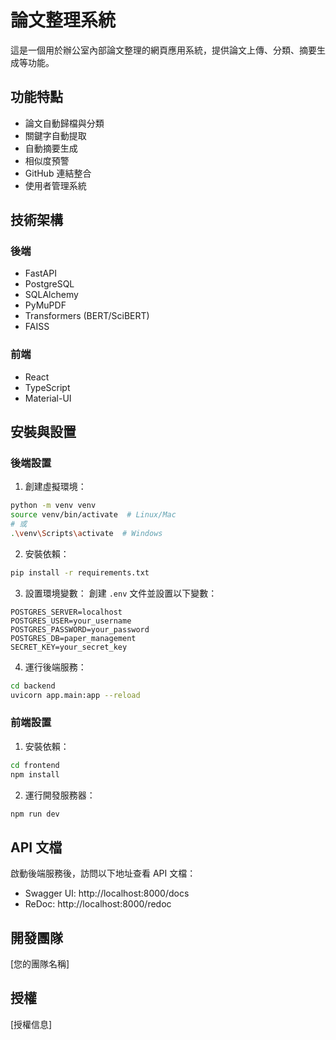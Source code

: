 # 論文整理系統

這是一個用於辦公室內部論文整理的網頁應用系統，提供論文上傳、分類、摘要生成等功能。

## 功能特點

- 論文自動歸檔與分類
- 關鍵字自動提取
- 自動摘要生成
- 相似度預警
- GitHub 連結整合
- 使用者管理系統

## 技術架構

### 後端

- FastAPI
- PostgreSQL
- SQLAlchemy
- PyMuPDF
- Transformers (BERT/SciBERT)
- FAISS

### 前端

- React
- TypeScript
- Material-UI

## 安裝與設置

### 後端設置

1. 創建虛擬環境：

```bash
python -m venv venv
source venv/bin/activate  # Linux/Mac
# 或
.\venv\Scripts\activate  # Windows
```

2. 安裝依賴：

```bash
pip install -r requirements.txt
```

3. 設置環境變數：
   創建 `.env` 文件並設置以下變數：

```
POSTGRES_SERVER=localhost
POSTGRES_USER=your_username
POSTGRES_PASSWORD=your_password
POSTGRES_DB=paper_management
SECRET_KEY=your_secret_key
```

4. 運行後端服務：

```bash
cd backend
uvicorn app.main:app --reload
```

### 前端設置

1. 安裝依賴：

```bash
cd frontend
npm install
```

2. 運行開發服務器：

```bash
npm run dev
```

## API 文檔

啟動後端服務後，訪問以下地址查看 API 文檔：

- Swagger UI: http://localhost:8000/docs
- ReDoc: http://localhost:8000/redoc

## 開發團隊

[您的團隊名稱]

## 授權

[授權信息]
